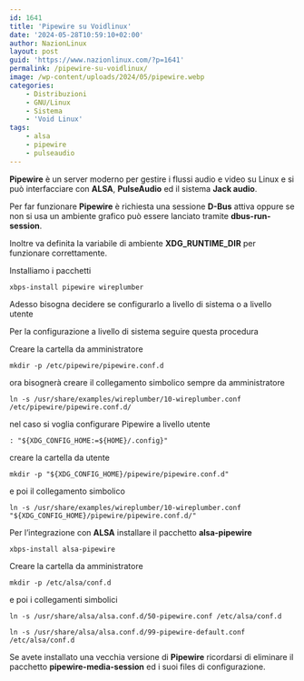 ```yaml
---
id: 1641
title: 'Pipewire su Voidlinux'
date: '2024-05-28T10:59:10+02:00'
author: NazionLinux
layout: post
guid: 'https://www.nazionlinux.com/?p=1641'
permalink: /pipewire-su-voidlinux/
image: /wp-content/uploads/2024/05/pipewire.webp
categories:
    - Distribuzioni
    - GNU/Linux
    - Sistema
    - 'Void Linux'
tags:
    - alsa
    - pipewire
    - pulseaudio
---
```


**Pipewire** è un server moderno per gestire i flussi audio e video su Linux e si può interfacciare con **ALSA**, **PulseAudio** ed il sistema **Jack audio**.

Per far funzionare **Pipewire** è richiesta una sessione **D-Bus** attiva oppure se non si usa un ambiente grafico può essere lanciato tramite **dbus-run-session**.

Inoltre va definita la variabile di ambiente **XDG\_RUNTIME\_DIR** per funzionare correttamente.

Installiamo i pacchetti

`xbps-install pipewire wireplumber`

Adesso bisogna decidere se configurarlo a livello di sistema o a livello utente

Per la configurazione a livello di sistema seguire questa procedura

Creare la cartella da amministratore

`mkdir -p /etc/pipewire/pipewire.conf.d`

ora bisognerà creare il collegamento simbolico sempre da amministratore

`ln -s /usr/share/examples/wireplumber/10-wireplumber.conf /etc/pipewire/pipewire.conf.d/`

nel caso si voglia configurare Pipewire a livello utente

`: "${XDG_CONFIG_HOME:=${HOME}/.config}"`

creare la cartella da utente

`mkdir -p "${XDG_CONFIG_HOME}/pipewire/pipewire.conf.d"`

e poi il collegamento simbolico

`ln -s /usr/share/examples/wireplumber/10-wireplumber.conf "${XDG_CONFIG_HOME}/pipewire/pipewire.conf.d/"`

Per l’integrazione con **ALSA** installare il pacchetto **alsa-pipewire**

`xbps-install alsa-pipewire`

Creare la cartella da amministratore

`mkdir -p /etc/alsa/conf.d`

e poi i collegamenti simbolici

`ln -s /usr/share/alsa/alsa.conf.d/50-pipewire.conf /etc/alsa/conf.d`

`ln -s /usr/share/alsa/alsa.conf.d/99-pipewire-default.conf /etc/alsa/conf.d`

Se avete installato una vecchia versione di **Pipewire** ricordarsi di eliminare il pacchetto **pipewire-media-session** ed i suoi files di configurazione.